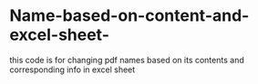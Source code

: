 # Name-based-on-content-and-excel-sheet-
this code is for changing pdf names based on its contents and corresponding info in excel sheet
